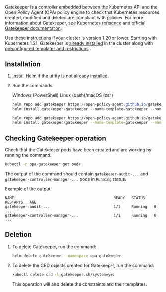 Gatekeeper is a controller embedded between the Kubernetes API and the Open Policy Agent (OPA) policy engine to check that Kubernetes resources created, modified and deleted are compliant with policies. For more information about Gatekeeper, see [Kubernetes reference](../../reference/gatekeeper/) and [official Gatekeeper documentation](https://open-policy-agent.github.io/gatekeeper/website/docs/).

<warn>

Use these instructions if your cluster is version 1.20 or lower. Starting with Kubernetes 1.21, Gatekeeper is [already installed](../../concepts/architecture) in the cluster along with [preconfigured templates and restrictions](../../concepts/addons-and-settings/settings).

</warn>

## Installation

1. [Install Helm](../helm/) if the utility is not already installed.

1. Run the commands

   <tabs>
   <tablist>
   <tab>Windows (PowerShell)</tab>
   <tab>Linux (bash)/macOS (zsh)</tab>
   </tablist>
   <tabpanel>

   ```powershell
   helm repo add gatekeeper https://open-policy-agent.github.io/gatekeeper/charts; `
   helm install gatekeeper/gatekeeper --name-template=gatekeeper --namespace opa-gatekeeper --create-namespace
   ```

   </tabpanel>
   <tabpanel>

   ```bash
   helm repo add gatekeeper https://open-policy-agent.github.io/gatekeeper/charts
   helm install gatekeeper/gatekeeper --name-template=gatekeeper --namespace opa-gatekeeper --create-namespace

   ```

   </tabpanel>
   </tabs>

## Checking Gatekeeper operation

Check that the Gatekeeper pods have been created and are working by running the command:

```bash
kubectl -n opa-gatekeeper get pods
```

The output of the command should contain `gatekeeper-audit-...` and `gatekeeper-controller-manager-...` pods in `Running` status.

Example of the output:

```text
NAME                                             READY   STATUS    RESTARTS   AGE
gatekeeper-audit-...                             1/1     Running   0          ...
gatekeeper-controller-manager-...                1/1     Running   0          ...
```

## Deletion

1. To delete Gatekeeper, run the command:

   ```bash
   helm delete gatekeeper --namespace opa-gatekeeper
   ```

1. To delete the CRD objects created for Gatekeeper, run the command:

   ```bash
   kubectl delete crd -l gatekeeper.sh/system=yes
   ```

   <warn>

   This operation will also delete the constraints and their templates.

   </warn>
